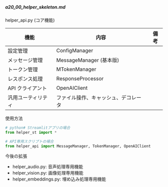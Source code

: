 ##### a20_00_helper_skeleton.md

helper_api.py (コア機能)


| 機能               | 内容                                 | 備考 |
| ------------------ | ------------------------------------ | ---- |
| 設定管理           | ConfigManager                        |      |
| メッセージ管理     | MessageManager (基本版)              |      |
| トークン管理       | MTokenManager                        |      |
| レスポンス処理     | ResponseProcessor                    |      |
| API クライアント   | OpenAIClient                         |      |
| 汎用ユーティリティ | ファイル操作、キャッシュ、デコレータ |      |

使用方法
```python
# python# Streamlitアプリの場合
from helper_st import *

# API専用スクリプトの場合
from helper_api import MessageManager, TokenManager, OpenAIClient
```

今後の拡張

- helper_audio.py: 音声処理専用機能
- helper_vision.py: 画像処理専用機能
- helper_embeddings.py: 埋め込み処理専用機能
